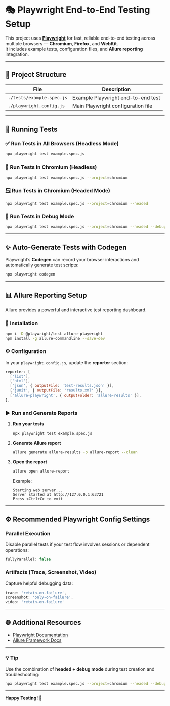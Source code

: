 # 🎭 Playwright End-to-End Testing Setup

This project uses **[Playwright](https://playwright.dev/)** for fast, reliable end-to-end testing across multiple browsers — **Chromium**, **Firefox**, and **WebKit**.  
It includes example tests, configuration files, and **Allure reporting** integration.

---

## 📁 Project Structure

| File | Description |
|------|--------------|
| `./tests/example.spec.js` | Example Playwright end-to-end test |
| `./playwright.config.js` | Main Playwright configuration file |

---

## 🚀 Running Tests

### ✅ Run Tests in All Browsers (Headless Mode)
```bash
npx playwright test example.spec.js
```

### 🧭 Run Tests in Chromium (Headless)
```bash
npx playwright test example.spec.js --project=chromium
```

### 🪟 Run Tests in Chromium (Headed Mode)
```bash
npx playwright test example.spec.js --project=chromium --headed
```

### 🐞 Run Tests in Debug Mode
```bash
npx playwright test example.spec.js --project=chromium --headed --debug
```

---

## ✨ Auto-Generate Tests with Codegen

Playwright’s **Codegen** can record your browser interactions and automatically generate test scripts:

```bash
npx playwright codegen
```

---

## 📊 Allure Reporting Setup

Allure provides a powerful and interactive test reporting dashboard.

### 🧩 Installation

```bash
npm i -D @playwright/test allure-playwright
npm install -g allure-commandline --save-dev
```

### ⚙️ Configuration

In your `playwright.config.js`, update the **reporter** section:

```js
reporter: [
  ['list'],
  ['html'],
  ['json', { outputFile: 'test-results.json' }],
  ['junit', { outputFile: 'results.xml' }],
  ['allure-playwright', { outputFolder: 'allure-results' }],
],
```

### ▶️ Run and Generate Reports

1. **Run your tests**
   ```bash
   npx playwright test example.spec.js
   ```

2. **Generate Allure report**
   ```bash
   allure generate allure-results -o allure-report --clean
   ```

3. **Open the report**
   ```bash
   allure open allure-report
   ```

   Example:
   ```
   Starting web server...
   Server started at http://127.0.0.1:63721
   Press <Ctrl+C> to exit
   ```

---

## ⚙️ Recommended Playwright Config Settings

### Parallel Execution
Disable parallel tests if your test flow involves sessions or dependent operations:
```js
fullyParallel: false
```

### Artifacts (Trace, Screenshot, Video)
Capture helpful debugging data:
```js
trace: 'retain-on-failure',
screenshot: 'only-on-failure',
video: 'retain-on-failure'
```

---

## 🌐 Additional Resources

- [Playwright Documentation](https://playwright.dev/docs/intro)
- [Allure Framework Docs](https://docs.qameta.io/allure/)

---

### 💡 Tip

Use the combination of **headed + debug mode** during test creation and troubleshooting:
```bash
npx playwright test example.spec.js --project=chromium --headed --debug
```

---

**Happy Testing! 🧪**
